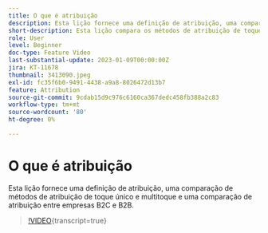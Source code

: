 ```yaml
---
title: O que é atribuição
description: Esta lição fornece uma definição de atribuição, uma comparação de métodos de atribuição de toque único e multitoque e uma comparação de atribuição entre empresas B2C e B2B.
short-description: Esta lição compara os métodos de atribuição de toque único e multitoque e compara a atribuição entre empresas B2C e B2B.
role: User
level: Beginner
doc-type: Feature Video
last-substantial-update: 2023-01-09T00:00:00Z
jira: KT-11678
thumbnail: 3413090.jpeg
exl-id: fc35f6b0-9491-4438-a9a8-8026472d13b7
feature: Attribution
source-git-commit: 9cdab15d9c976c6160ca367dedc458fb388a2c83
workflow-type: tm+mt
source-wordcount: '80'
ht-degree: 0%

---
```


# O que é atribuição

Esta lição fornece uma definição de atribuição, uma comparação de métodos de atribuição de toque único e multitoque e uma comparação de atribuição entre empresas B2C e B2B.

>[!VIDEO](https://video.tv.adobe.com/v/3413090/?learn=on){transcript=true}
